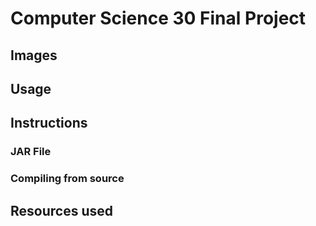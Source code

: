 # Computer Science 30 Final Project

## Images

## Usage

## Instructions

### JAR File

### Compiling from source

## Resources used

